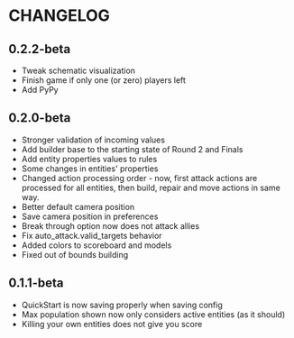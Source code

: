 # CHANGELOG

## 0.2.2-beta

- Tweak schematic visualization
- Finish game if only one (or zero) players left
- Add PyPy

## 0.2.0-beta

- Stronger validation of incoming values
- Add builder base to the starting state of Round 2 and Finals
- Add entity properties values to rules
- Some changes in entities' properties
- Changed action processing order - now, first attack actions are processed for all entities, then build, repair and move actions in same way.
- Better default camera position
- Save camera position in preferences
- Break through option now does not attack allies
- Fix auto_attack.valid_targets behavior
- Added colors to scoreboard and models
- Fixed out of bounds building

## 0.1.1-beta

- QuickStart is now saving properly when saving config
- Max population shown now only considers active entities (as it should)
- Killing your own entities does not give you score